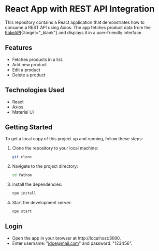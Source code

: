 # React App with REST API Integration

This repository contains a React application that demonstrates how to consume a REST API using Axios. The app fetches product data from the [FakeAPI](https://fakeapi.platzi.com/en/rest/products){:target="_blank"} and displays it in a user-friendly interface.

## Features

- Fetches products in a list.
- Add new product
- Edit a product
- Delete a product

## Technologies Used

- React
- Axios
- Material UI

## Getting Started

To get a local copy of this project up and running, follow these steps:

1. Clone the repository to your local machine:
   ```bash
   git clone

2. Navigate to the project directory:
   ```bash
   cd fathom

3. Install the dependencies:
   ```bash
   npm install

4. Start the development server:
   ```bash
   npm start

## Login

- Open the app in your browser at http://localhost:3000.
- Enter username: "jdoe@mail.com" and password: "123456".


